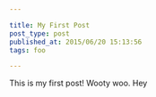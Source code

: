 ```yaml
---

title: My First Post
post_type: post
published_at: 2015/06/20 15:13:56
tags: foo

---
```


This is my first post! Wooty woo. Hey
